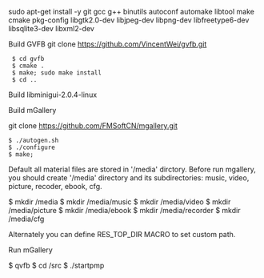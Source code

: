 sudo apt-get install -y git gcc g++ binutils autoconf automake libtool make cmake pkg-config libgtk2.0-dev libjpeg-dev libpng-dev libfreetype6-dev libsqlite3-dev libxml2-dev

Build GVFB
git clone https://github.com/VincentWei/gvfb.git

```
 $ cd gvfb
 $ cmake .
 $ make; sudo make install
 $ cd ..
```

Build libminigui-2.0.4-linux


Build mGallery

git clone https://github.com/FMSoftCN/mgallery.git

```
$ ./autogen.sh
$ ./configure
$ make;
```

Default all material files are stored in '/media' dirctory. Before run mgallery, you should create '/media' directory and its subdirectories: music, video, picture, recoder, ebook, cfg.

$ mkdir /media $ mkdir /media/music $ mkdir /media/video $ mkdir /media/picture $ mkdir /media/ebook $ mkdir /media/recorder $ mkdir /media/cfg

Alternately you can define RES_TOP_DIR MACRO to set custom path.

Run mGallery

$ qvfb $ cd /src $ ./startpmp
